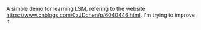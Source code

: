 A simple demo for learning LSM, refering to the website https://www.cnblogs.com/0xJDchen/p/6040446.html. I'm trying to improve it.